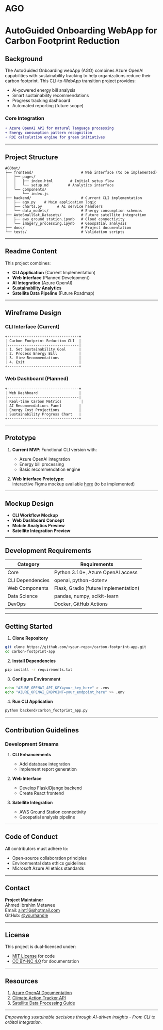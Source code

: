 # AGO  
# AutoGuided Onboarding WebApp for Carbon Footprint Reduction  

## Background  

The AutoGuided Onboarding webApp (AGO) combines Azure OpenAI capabilities with sustainability tracking to help organizations reduce their carbon footprint. This CLI-to-WebApp transition project provides:  
- AI-powered energy bill analysis  
- Smart sustainability recommendations  
- Progress tracking dashboard  
- Automated reporting (future scope)  

### Core Integration  
```diff
+ Azure OpenAI API for natural language processing  
+ Energy consumption pattern recognition  
+ ROI calculation engine for green initiatives  
```

---

## Project Structure  

```
AGObot/
├── frontend/                      # Web interface (to be implemented)
│   ├── pages/  
│   │   ├── index.html        # Initial setup flow  
│   │   └── setup.md         # Analytics interface  
│   └── components/  
│       └── index.js  
├── backend/                       # Current CLI implementation  
│   ├── ago.py    # Main application logic  
│   ├── charts.py       # AI service handlers  
│   └── data_models/               # Energy consumption schemas  
├── AutoSmallSat_Datasets/         # Future satellite integration  
│   ├── aws_ground_station.ipynb   # Cloud connectivity  
│   └── imagery_processing.ipynb   # Geospatial analysis  
├── docs/                          # Project documentation  
└── tests/                         # Validation scripts  
```

---

## Readme Content  

This project combines:  
- **CLI Application** (Current Implementation)  
- **Web Interface** (Planned Development)  
- **AI Integration** (Azure OpenAI)  
- **Sustainability Analytics**  
- **Satellite Data Pipeline** (Future Roadmap)  

---

## Wireframe Design  

### CLI Interface (Current)  
```
+---------------------------------+
| Carbon Footprint Reduction CLI  |
|---------------------------------|
| 1. Set Sustainability Goal      |
| 2. Process Energy Bill          |
| 3. View Recommendations         |
| 4. Exit                         |
+---------------------------------+
```

### Web Dashboard (Planned)  
```
+---------------------------------+
| Web Dashboard                   |
|---------------------------------|
| Real-time Carbon Metrics         |
| AI Recommendations Panel        | 
| Energy Cost Projections         |
| Sustainability Progress Chart   |
+---------------------------------+
```

---

## Prototype  

1. **Current MVP**: Functional CLI version with:  
   - Azure OpenAI integration  
   - Energy bill processing  
   - Basic recommendation engine  

2. **Web Interface Prototype**:  
   Interactive Figma mockup available [here](#) (to be implemented)

---

## Mockup Design  

- **CLI Workflow Mockup**  
- **Web Dashboard Concept**  
- **Mobile Analytics Preview**  
- **Satellite Integration Preview**  

---

## Development Requirements  

| Category        | Requirements                          |
|-----------------|---------------------------------------|
| Core            | Python 3.10+, Azure OpenAI access     |
| CLI Dependencies| openai, python-dotenv                 |
| Web Components  | Flask, Gradio (future implementation) |
| Data Science    | pandas, numpy, scikit-learn           |
| DevOps          | Docker, GitHub Actions                |

---

## Getting Started  

1. **Clone Repository**  
```bash
git clone https://github.com/<your-repo>/carbon-footprint-app.git
cd carbon-footprint-app
```

2. **Install Dependencies**  
```bash
pip install -r requirements.txt
```

3. **Configure Environment**  
```bash
echo "AZURE_OPENAI_API_KEY=your_key_here" > .env
echo "AZURE_OPENAI_ENDPOINT=your_endpoint_here" >> .env
```

4. **Run CLI Application**  
```bash
python backend/carbon_footprint_app.py
```

---

## Contribution Guidelines  

### Development Streams  
1. **CLI Enhancements**  
   - Add database integration  
   - Implement report generation  

2. **Web Interface**  
   - Develop Flask/Django backend  
   - Create React frontend  

3. **Satellite Integration**  
   - AWS Ground Station connectivity  
   - Geospatial analysis pipeline  

---

## Code of Conduct  

All contributors must adhere to:  
- Open-source collaboration principles  
- Environmental data ethics guidelines  
- Microsoft Azure AI ethics standards  

---

## Contact  

**Project Maintainer**  
Ahmed Ibrahim Metawee  
Email: [aimt16@hotmail.com](mailto:aimt16@hotmail.com)  
GitHub: [@yourhandle](https://github.com/AGO)  

---

## License  

This project is dual-licensed under:  
- [MIT License](https://opensource.org/licenses/MIT) for code  
- [CC BY-NC 4.0](https://creativecommons.org/licenses/by-nc/4.0/) for documentation  

---

## Resources  

1. [Azure OpenAI Documentation](https://learn.microsoft.com/en-us/azure/ai-services/openai/)  
2. [Climate Action Tracker API](https://climateactiontracker.org/)  
3. [Satellite Data Processing Guide](https://aws.amazon.com/ground-station/)  

---

*Empowering sustainable decisions through AI-driven insights - From CLI to orbital integration.*  
